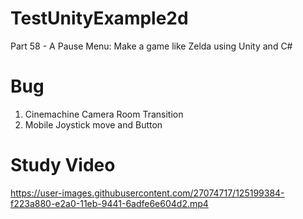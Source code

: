# TestUnityExample2d

Part 58 - A Pause Menu: Make a game like Zelda using Unity and C#

# Bug
1. Cinemachine Camera Room Transition
2. Mobile Joystick move and Button

# Study Video


https://user-images.githubusercontent.com/27074717/125199384-f223a880-e2a0-11eb-9441-6adfe6e604d2.mp4

